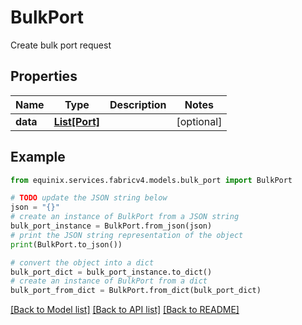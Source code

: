 # BulkPort

Create bulk port request

## Properties

Name | Type | Description | Notes
------------ | ------------- | ------------- | -------------
**data** | [**List[Port]**](Port.md) |  | [optional] 

## Example

```python
from equinix.services.fabricv4.models.bulk_port import BulkPort

# TODO update the JSON string below
json = "{}"
# create an instance of BulkPort from a JSON string
bulk_port_instance = BulkPort.from_json(json)
# print the JSON string representation of the object
print(BulkPort.to_json())

# convert the object into a dict
bulk_port_dict = bulk_port_instance.to_dict()
# create an instance of BulkPort from a dict
bulk_port_from_dict = BulkPort.from_dict(bulk_port_dict)
```
[[Back to Model list]](../README.md#documentation-for-models) [[Back to API list]](../README.md#documentation-for-api-endpoints) [[Back to README]](../README.md)


